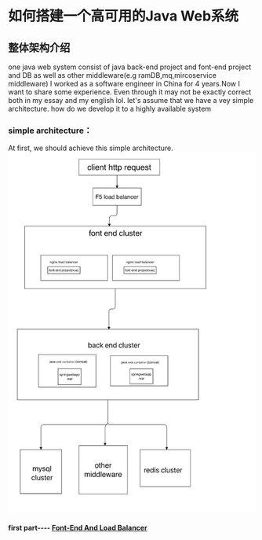 # 如何搭建一个高可用的Java Web系统

## 整体架构介绍
one java web system consist of java back-end project and font-end project and DB as well as other middleware(e.g ramDB,mq,mircoservice middleware)
I worked as a software engineer in China for 4 years.Now I want to share some experience. Even through it may not be exactly correct both in my essay and my english lol.
let's assume that we have a vey simple architecture. how do we develop it to a highly available system
### simple architecture：
At first, we should achieve this simple architecture.
![1](images/architecture1.jpg)
#### first part----  [Font-End And Load Balancer](files/mdfile/english/font_end.md)
